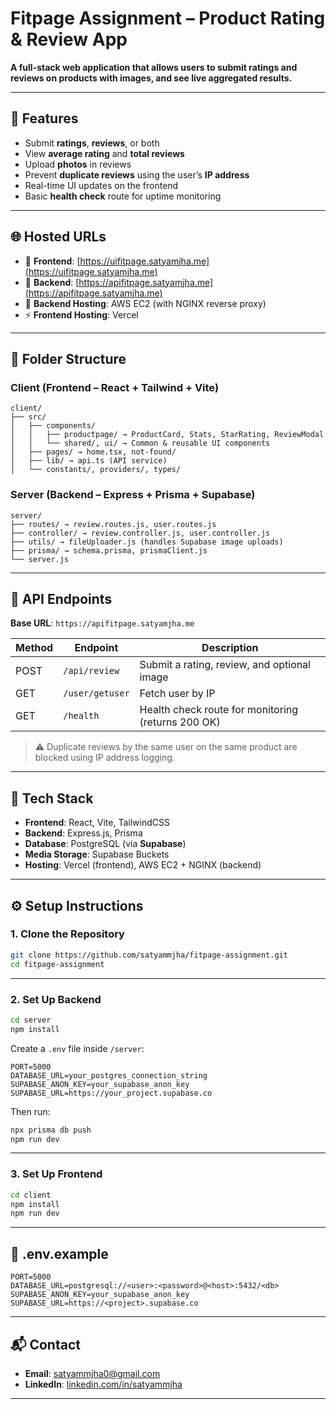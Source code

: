 # **Fitpage Assignment – Product Rating & Review App**

**A full-stack web application that allows users to submit ratings and reviews on products with images, and see live aggregated results.**

---

## **📝 Features**

* Submit **ratings**, **reviews**, or both
* View **average rating** and **total reviews**
* Upload **photos** in reviews
* Prevent **duplicate reviews** using the user’s **IP address**
* Real-time UI updates on the frontend
* Basic **health check** route for uptime monitoring

---

## **🌐 Hosted URLs**

* 🔗 **Frontend**: [https://uifitpage.satyamjha.me](https://uifitpage.satyamjha.me)
* 🔗 **Backend**: [https://apifitpage.satyamjha.me](https://apifitpage.satyamjha.me)
* 🚀 **Backend Hosting**: AWS EC2 (with NGINX reverse proxy)
* ⚡ **Frontend Hosting**: Vercel

---

## **📁 Folder Structure**

### **Client (Frontend – React + Tailwind + Vite)**

```
client/
├── src/
│   ├── components/
│   │   ├── productpage/ → ProductCard, Stats, StarRating, ReviewModal
│   │   └── shared/, ui/ → Common & reusable UI components
│   ├── pages/ → home.tsx, not-found/
│   ├── lib/ → api.ts (API service)
│   └── constants/, providers/, types/
```

### **Server (Backend – Express + Prisma + Supabase)**

```
server/
├── routes/ → review.routes.js, user.routes.js
├── controller/ → review.controller.js, user.controller.js
├── utils/ → fileUploader.js (handles Supabase image uploads)
├── prisma/ → schema.prisma, prismaClient.js
└── server.js
```

---

## **📡 API Endpoints**

**Base URL**: `https://apifitpage.satyamjha.me`

| Method | Endpoint        | Description                                        |
| ------ | --------------- | -------------------------------------------------- |
| POST   | `/api/review`   | Submit a rating, review, and optional image        |
| GET    | `/user/getuser` | Fetch user by IP                                   |
| GET    | `/health`       | Health check route for monitoring (returns 200 OK) |

> ⚠️ Duplicate reviews by the same user on the same product are blocked using IP address logging.

---

## **🧪 Tech Stack**

* **Frontend**: React, Vite, TailwindCSS
* **Backend**: Express.js, Prisma
* **Database**: PostgreSQL (via **Supabase**)
* **Media Storage**: Supabase Buckets
* **Hosting**: Vercel (frontend), AWS EC2 + NGINX (backend)

---

## **⚙️ Setup Instructions**

### 1. **Clone the Repository**

```bash
git clone https://github.com/satyammjha/fitpage-assignment.git
cd fitpage-assignment
```

---

### 2. **Set Up Backend**

```bash
cd server
npm install
```

Create a `.env` file inside `/server`:

```env
PORT=5000
DATABASE_URL=your_postgres_connection_string
SUPABASE_ANON_KEY=your_supabase_anon_key
SUPABASE_URL=https://your_project.supabase.co
```

Then run:

```bash
npx prisma db push
npm run dev
```

---

### 3. **Set Up Frontend**

```bash
cd client
npm install
npm run dev
```

---

## **📄 .env.example**

```env
PORT=5000
DATABASE_URL=postgresql://<user>:<password>@<host>:5432/<db>
SUPABASE_ANON_KEY=your_supabase_anon_key
SUPABASE_URL=https://<project>.supabase.co
```

---

## **📬 Contact**

* **Email**: [satyammjha0@gmail.com](mailto:satyammjha0@gmail.com)
* **LinkedIn**: [linkedin.com/in/satyammjha](https://linkedin.com/in/satyammjha)

---